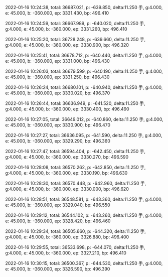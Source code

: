 2022-01-16 10:24:38, total: 36687.021, p: -639.850, delta:11.250 手, g:4.000, e: 45.000, b: -360.000, ep: 3331.430, bp: 496.410

2022-01-16 10:24:59, total: 36667.989, p: -640.020, delta:11.250 手, g:4.000, e: 45.000, b: -360.000, ep: 3331.260, bp: 496.410

2022-01-16 10:25:20, total: 36728.248, p: -639.660, delta:11.250 手, g:4.000, e: 45.000, b: -360.000, ep: 3330.900, bp: 496.320

2022-01-16 10:25:41, total: 36678.712, p: -640.440, delta:11.250 手, g:4.000, e: 45.000, b: -360.000, ep: 3331.000, bp: 496.430

2022-01-16 10:26:03, total: 36679.599, p: -640.190, delta:11.250 手, g:4.000, e: 45.000, b: -360.000, ep: 3331.250, bp: 496.430

2022-01-16 10:26:24, total: 36680.101, p: -640.940, delta:11.250 手, g:4.000, e: 45.000, b: -360.000, ep: 3330.020, bp: 496.370

2022-01-16 10:26:44, total: 36636.949, p: -641.520, delta:11.250 手, g:4.000, e: 45.000, b: -360.000, ep: 3330.400, bp: 496.490

2022-01-16 10:27:05, total: 36649.012, p: -640.860, delta:11.250 手, g:4.000, e: 45.000, b: -360.000, ep: 3330.900, bp: 496.470

2022-01-16 10:27:27, total: 36636.095, p: -641.590, delta:11.250 手, g:4.000, e: 45.000, b: -360.000, ep: 3329.290, bp: 496.360

2022-01-16 10:27:47, total: 36594.404, p: -642.450, delta:11.250 手, g:4.000, e: 45.000, b: -360.000, ep: 3330.270, bp: 496.590

2022-01-16 10:28:08, total: 36570.262, p: -642.850, delta:11.250 手, g:4.000, e: 45.000, b: -360.000, ep: 3330.190, bp: 496.630

2022-01-16 10:28:30, total: 36570.448, p: -642.960, delta:11.250 手, g:4.000, e: 45.000, b: -360.000, ep: 3330.000, bp: 496.620

2022-01-16 10:28:51, total: 36548.581, p: -643.360, delta:11.250 手, g:4.000, e: 45.000, b: -360.000, ep: 3329.040, bp: 496.550

2022-01-16 10:29:12, total: 36544.102, p: -643.260, delta:11.250 手, g:4.000, e: 45.000, b: -360.000, ep: 3328.420, bp: 496.460

2022-01-16 10:29:34, total: 36505.660, p: -644.320, delta:11.250 手, g:4.000, e: 45.000, b: -360.000, ep: 3326.880, bp: 496.400

2022-01-16 10:29:55, total: 36533.698, p: -644.070, delta:11.250 手, g:4.000, e: 45.000, b: -360.000, ep: 3327.210, bp: 496.410

2022-01-16 10:30:15, total: 36500.367, p: -644.530, delta:11.250 手, g:4.000, e: 45.000, b: -360.000, ep: 3326.590, bp: 496.390